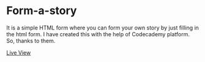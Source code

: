 # Form-a-story
It is a simple HTML form where you can form your own story by just filling in the html form. I have created this with the help of Codecademy platform.
So, thanks to them. 



[Live View](https://createstoryform.netlify.app/)
